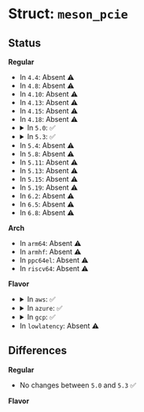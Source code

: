 # Struct: <code>meson_pcie</code>

## Status
<b>Regular</b>
<ul>
<li>
In <code>4.4</code>: Absent ⚠️
</li>
<li>
In <code>4.8</code>: Absent ⚠️
</li>
<li>
In <code>4.10</code>: Absent ⚠️
</li>
<li>
In <code>4.13</code>: Absent ⚠️
</li>
<li>
In <code>4.15</code>: Absent ⚠️
</li>
<li>
In <code>4.18</code>: Absent ⚠️
</li>
<li>
<details>
<summary>In <code>5.0</code>: ✅</summary>

```c
struct meson_pcie {
    struct dw_pcie pci;
    struct meson_pcie_mem_res mem_res;
    struct meson_pcie_clk_res clk_res;
    struct meson_pcie_rc_reset mrst;
    struct gpio_desc *reset_gpio;
};
```
</details>
</li>
<li>
<details>
<summary>In <code>5.3</code>: ✅</summary>

```c
struct meson_pcie {
    struct dw_pcie pci;
    struct meson_pcie_mem_res mem_res;
    struct meson_pcie_clk_res clk_res;
    struct meson_pcie_rc_reset mrst;
    struct gpio_desc *reset_gpio;
};
```
</details>
</li>
<li>
In <code>5.4</code>: Absent ⚠️
</li>
<li>
In <code>5.8</code>: Absent ⚠️
</li>
<li>
In <code>5.11</code>: Absent ⚠️
</li>
<li>
In <code>5.13</code>: Absent ⚠️
</li>
<li>
In <code>5.15</code>: Absent ⚠️
</li>
<li>
In <code>5.19</code>: Absent ⚠️
</li>
<li>
In <code>6.2</code>: Absent ⚠️
</li>
<li>
In <code>6.5</code>: Absent ⚠️
</li>
<li>
In <code>6.8</code>: Absent ⚠️
</li>
</ul>
<b>Arch</b>
<ul>
<li>
In <code>arm64</code>: Absent ⚠️
</li>
<li>
In <code>armhf</code>: Absent ⚠️
</li>
<li>
In <code>ppc64el</code>: Absent ⚠️
</li>
<li>
In <code>riscv64</code>: Absent ⚠️
</li>
</ul>
<b>Flavor</b>
<ul>
<li>
<details>
<summary>In <code>aws</code>: ✅</summary>

```c
struct meson_pcie {
    struct dw_pcie pci;
    struct meson_pcie_mem_res mem_res;
    struct meson_pcie_clk_res clk_res;
    struct meson_pcie_rc_reset mrst;
    struct gpio_desc *reset_gpio;
};
```
</details>
</li>
<li>
<details>
<summary>In <code>azure</code>: ✅</summary>

```c
struct meson_pcie {
    struct dw_pcie pci;
    struct meson_pcie_mem_res mem_res;
    struct meson_pcie_clk_res clk_res;
    struct meson_pcie_rc_reset mrst;
    struct gpio_desc *reset_gpio;
};
```
</details>
</li>
<li>
<details>
<summary>In <code>gcp</code>: ✅</summary>

```c
struct meson_pcie {
    struct dw_pcie pci;
    struct meson_pcie_mem_res mem_res;
    struct meson_pcie_clk_res clk_res;
    struct meson_pcie_rc_reset mrst;
    struct gpio_desc *reset_gpio;
};
```
</details>
</li>
<li>
In <code>lowlatency</code>: Absent ⚠️
</li>
</ul>

## Differences
<b>Regular</b>
<ul>
<li>
No changes between <code>5.0</code> and <code>5.3</code> ✅
</li>
</ul>
<b>Flavor</b>
<ul>
</ul>
